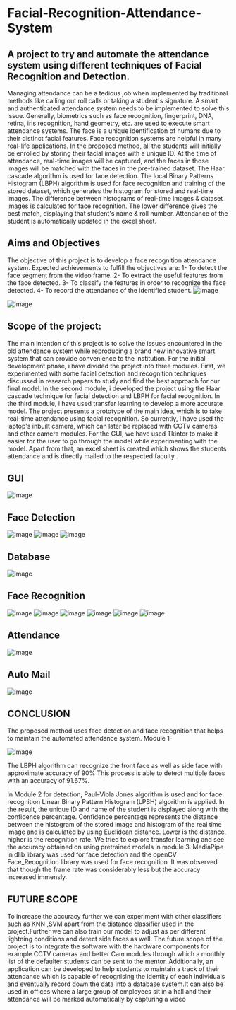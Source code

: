 # Facial-Recognition-Attendance-System
## A project to try and automate the attendance system using different techniques of Facial Recognition and Detection.

Managing attendance can be a tedious job when implemented by traditional 
methods like calling out roll calls or taking a student's signature. A smart and 
authenticated attendance system needs to be implemented to solve this issue. 
Generally, biometrics such as face recognition, fingerprint, DNA, retina, iris 
recognition, hand geometry, etc. are used to execute smart attendance systems. 
The face is a unique identification of humans due to their distinct facial 
features. Face recognition systems are helpful in many real-life applications. 
In the proposed method, all the students will initially be enrolled by storing 
their facial images with a unique ID. At the time of attendance, real-time 
images will be captured, and the faces in those images will be matched with 
the faces in the pre-trained dataset. The Haar cascade algorithm is used for face 
detection. The local Binary Patterns Histogram (LBPH) algorithm is used for 
face recognition and training of the stored dataset, which generates the 
histogram for stored and real-time images. The difference between histograms 
of real-time images & dataset images is calculated for face recognition. The 
lower difference gives the best match, displaying that student's name & roll 
number. Attendance of the student is automatically updated in the excel sheet.


## Aims and Objectives
The objective of this project is to develop a face recognition attendance system. Expected 
achievements to fulfill the objectives are:
1- To detect the face segment from the video frame.
2- To extract the useful features from the face detected.
3- To classify the features in order to recognize the face
detected.
4- To record the attendance of the identified student.
![image](https://user-images.githubusercontent.com/67535635/169953181-d9e3214d-de9d-488a-bad9-9ff5d7a443fc.png)

![image](https://user-images.githubusercontent.com/67535635/169953323-002e2179-22e8-43f2-91db-188f4e27c3d4.png)



## Scope of the project:
The main intention of this project is to solve the issues encountered in the old attendance system 
while reproducing a brand new innovative smart system that can provide convenience to the 
institution.
For the initial development phase, i have divided the project into three 
modules. First, we experimented with some facial detection and recognition 
techniques discussed in research papers to study and find the best approach for 
our final model. In the second module, i developed the project using the Haar 
cascade technique for facial detection and LBPH for facial recognition. In the 
third module, i have used transfer learning to develop a more accurate model. 
The project presents a prototype of the main idea, which is to take real-time 
attendance using facial recognition. So currently, i have used the laptop's 
inbuilt camera, which can later be replaced with CCTV cameras and other camera 
modules. For the GUI, we have used Tkinter to make it easier for the user to go 
through the model while experimenting with the model. 
Apart from that, an excel sheet is created which shows the students attendance and is directly 
mailed to the respected faculty .

## GUI

![image](https://user-images.githubusercontent.com/67535635/169953350-6977d0b3-17e0-46f4-ae99-eabcd42e41f1.png)

## Face Detection
![image](https://user-images.githubusercontent.com/67535635/169953368-a0387b0f-2efc-4bcc-8186-3e89cfa516d3.png)
![image](https://user-images.githubusercontent.com/67535635/169953379-bf822319-a273-4110-b512-dfa37347f7b5.png)
![image](https://user-images.githubusercontent.com/67535635/169953390-81a0b90c-4cf6-4d52-8471-eee78b620e77.png)

## Database
![image](https://user-images.githubusercontent.com/67535635/169954517-7d0b69d2-7115-4c9b-8478-6372b09a004c.png)


## Face Recognition
![image](https://user-images.githubusercontent.com/67535635/169953428-d57e6646-7725-45e4-a67d-260007daf806.png)
![image](https://user-images.githubusercontent.com/67535635/169953572-fec38fd5-7874-4799-8e8b-39a2517c2ded.png)
![image](https://user-images.githubusercontent.com/67535635/169953634-74f7f8ac-9418-4888-8d7a-f5f264ad6737.png)
![image](https://user-images.githubusercontent.com/67535635/169953648-ca37260b-66ff-4a9c-bb76-7445783b48fa.png)
![image](https://user-images.githubusercontent.com/67535635/169953664-bb8611c2-7a37-448d-9199-f5611bda1f5d.png)
![image](https://user-images.githubusercontent.com/67535635/169953670-a2870952-55ed-46ac-ad86-1574bce7fbab.png)

## Attendance

![image](https://user-images.githubusercontent.com/67535635/169953469-9066db7d-dbb6-4fda-a27f-b116fb4f77a7.png)

## Auto Mail
![image](https://user-images.githubusercontent.com/67535635/169954591-16c1620f-4d64-4156-94bc-873a9da4c75c.png)







## CONCLUSION 
The proposed method uses face detection and face recognition that helps to maintain the 
automated attendance system. 
Module 1-

![image](https://user-images.githubusercontent.com/67535635/169953759-492ed478-6064-47dd-b6c0-77ac65a2cd6a.png)
 
                     
The LBPH algorithm can recognize the front face as well as side face with approximate accuracy of 
90% This process is able to detect multiple faces with an accuracy of 91.67%. 

In Module 2 for detection, Paul–Viola Jones algorithm is used and for face recognition Linear Binary 
Pattern Histogram (LPBH) algorithm is applied. In the result, the unique ID and name of the student 
is displayed along with the confidence percentage. Confidence percentage represents the distance 
between the histogram of the stored image and histogram of the real time image and is calculated 
by using Euclidean distance. Lower is the distance, higher is the recognition rate. 
We tried to explore transfer learning and see the accuracy obtained on using pretrained models in 
module 3. MediaPipe in dlib library was used for face detection and the openCV Face_Recognition 
library was used for face recognition .It was observed that though the frame rate was considerably 
less but the accuracy increased immensly. 
## FUTURE SCOPE
To increase the accuracy further we can experiment with other classifiers such as KNN ,SVM apart 
from the distance classifier used in the project.Further we can also train our model to adjust as per 
different lightning conditions and detect side faces as well. 
The future scope of the project is to integrate the software with the hardware components for 
example CCTV cameras and better Cam modules through which a monthly list of the defaulter 
students can be sent to the mentor. Additionally, an application can be developed to help students 
to maintain a track of their attendance which is capable of recognising the identity of each 
individuals and eventually record down the data into a database system.It can also be used in offices 
where a large group of employees sit in a hall and their attendance will be marked automatically by 
capturing a video 
